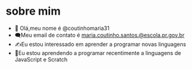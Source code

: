   #    sobre mim 
- 👋 Olá,meu nome é @coutinhomaria31
- 🗨️Meu email de contato é maria.coutinho.santos.@escola.pr.gov.br
- ✍️Eu estou interessado em aprender a programar novas linguagens
- :woman:Eu estou aprendendo a programar recentimente a linguagens de JavaScript e Scratch
